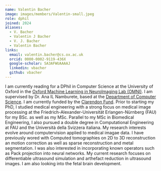 ```yaml
---
name: Valentin Bacher
image: images/members/Valentin-small.jpeg
role: dphil
joined: 2024
aliases:
  - V. Bacher
  - Valentin J Bacher
  - V. J. Bacher
  - Valentin Bacher
links:
  email: valentin.bacher@cs.ox.ac.uk
  orcid: 0000-0002-9119-436X
  google-scholar: SA3AFWUAAAAJ
  linkedin: vbacher
  github: vbacher
---
```


I am currently reading for a DPhil in Computer Science at the University of Oxford in the [Oxford Machine Learning in NeuroImaging Lab (OMNI)](https://oxford-omni-lab.github.io). I am supervised by Dr. Ana IL Namburete, based at the [Department of Computer Science](https://www.cs.ox.ac.uk). I am currently funded by the [Clarendon Fund](https://www.ox.ac.uk/clarendon). Prior to starting my PhD, I studied medical engineering with a strong focus on medical image processing at the Friedrich-Alexander-Universität Erlangen-Nürnberg (FAU) for my BSc. as well as my MSc. Parallel to my MSc in Biomedical Engineering, I also pursued a double degree in Computational Engineering at FAU and the Università della Svizzera italiana.
My research interests evolve around computervision applied to medical imagae data. I have previously wored with Computed tomographies on 2D to 3D reconstruction an motion correction as well as sparse reconstruction and metal segmentation. I was also interested in incorporating known operators such as Pack projection into neural networks. My current research focuses on differentiable ultrasound simulation and arthefact reduction in ultrasound images. I am also looking into the fetal brain development.

